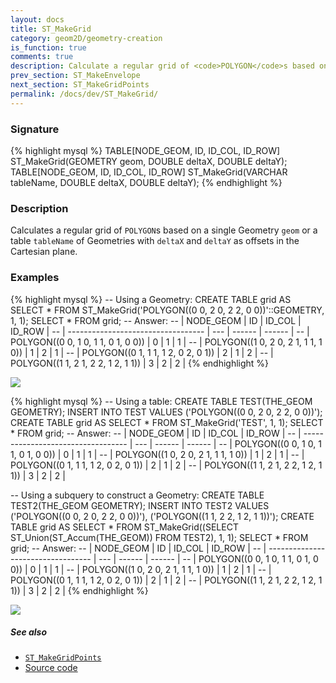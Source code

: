 ```yaml
---
layout: docs
title: ST_MakeGrid
category: geom2D/geometry-creation
is_function: true
comments: true
description: Calculate a regular grid of <code>POLYGON</code>s based on a Geometry or a table of Geometries
prev_section: ST_MakeEnvelope
next_section: ST_MakeGridPoints
permalink: /docs/dev/ST_MakeGrid/
---
```


### Signature

{% highlight mysql %}
TABLE[NODE_GEOM, ID, ID_COL, ID_ROW]
    ST_MakeGrid(GEOMETRY geom, DOUBLE deltaX, DOUBLE deltaY);
TABLE[NODE_GEOM, ID, ID_COL, ID_ROW]
    ST_MakeGrid(VARCHAR tableName, DOUBLE deltaX, DOUBLE deltaY);
{% endhighlight %}

### Description

Calculates a regular grid of `POLYGON`s based on a single Geometry
`geom` or a table `tableName` of Geometries with `deltaX` and
`deltaY` as offsets in the Cartesian plane.

### Examples

{% highlight mysql %}
-- Using a Geometry:
CREATE TABLE grid AS SELECT * FROM
    ST_MakeGrid('POLYGON((0 0, 2 0, 2 2, 0 0))'::GEOMETRY, 1, 1);
SELECT * FROM grid;
-- Answer:
-- |             NODE_GEOM              |  ID | ID_COL | ID_ROW |
-- | ---------------------------------- | --- | ------ | ------ |
-- | POLYGON((0 0, 1 0, 1 1, 0 1, 0 0)) |   0 |      1 |      1 |
-- | POLYGON((1 0, 2 0, 2 1, 1 1, 1 0)) |   1 |      2 |      1 |
-- | POLYGON((0 1, 1 1, 1 2, 0 2, 0 1)) |   2 |      1 |      2 |
-- | POLYGON((1 1, 2 1, 2 2, 1 2, 1 1)) |   3 |      2 |      2 |
{% endhighlight %}

<img class="displayed" src="../ST_MakeGrid_1.png"/>

{% highlight mysql %}
-- Using a table:
CREATE TABLE TEST(THE_GEOM GEOMETRY);
INSERT INTO TEST VALUES ('POLYGON((0 0, 2 0, 2 2, 0 0))');
CREATE TABLE grid AS SELECT * FROM
    ST_MakeGrid('TEST', 1, 1);
SELECT * FROM grid;
-- Answer:
-- |             NODE_GEOM              |  ID | ID_COL | ID_ROW |
-- | ---------------------------------- | --- | ------ | ------ |
-- | POLYGON((0 0, 1 0, 1 1, 0 1, 0 0)) |   0 |      1 |      1 |
-- | POLYGON((1 0, 2 0, 2 1, 1 1, 1 0)) |   1 |      2 |      1 |
-- | POLYGON((0 1, 1 1, 1 2, 0 2, 0 1)) |   2 |      1 |      2 |
-- | POLYGON((1 1, 2 1, 2 2, 1 2, 1 1)) |   3 |      2 |      2 |

-- Using a subquery to construct a Geometry:
CREATE TABLE TEST2(THE_GEOM GEOMETRY);
INSERT INTO TEST2 VALUES
    ('POLYGON((0 0, 2 0, 2 2, 0 0))'),
    ('POLYGON((1 1, 2 2, 1 2, 1 1))');
CREATE TABLE grid AS SELECT * FROM
    ST_MakeGrid((SELECT ST_Union(ST_Accum(THE_GEOM)) FROM TEST2),
                1, 1);
SELECT * FROM grid;
-- Answer:
-- |             NODE_GEOM              |  ID | ID_COL | ID_ROW |
-- | ---------------------------------- | --- | ------ | ------ |
-- | POLYGON((0 0, 1 0, 1 1, 0 1, 0 0)) |   0 |      1 |      1 |
-- | POLYGON((1 0, 2 0, 2 1, 1 1, 1 0)) |   1 |      2 |      1 |
-- | POLYGON((0 1, 1 1, 1 2, 0 2, 0 1)) |   2 |      1 |      2 |
-- | POLYGON((1 1, 2 1, 2 2, 1 2, 1 1)) |   3 |      2 |      2 |
{% endhighlight %}

<img class="displayed" src="../ST_MakeGrid_2.png"/>

##### See also

* [`ST_MakeGridPoints`](../ST_MakeGridPoints)
* <a href="https://github.com/irstv/H2GIS/blob/master/h2spatial-ext/src/main/java/org/h2gis/h2spatialext/function/spatial/create/ST_MakeGrid.java" target="_blank">Source code</a>
